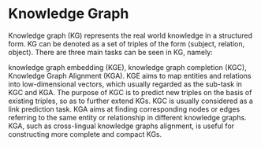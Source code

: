 # Knowledge Graph

Knowledge graph (KG) represents the real world knowledge in a structured form. KG can be denoted as a set of triples of the form ⟨subject, relation, object⟩. There are three main tasks can be seen in KG, namely:

knowledge graph embedding (KGE),
knowledge graph completion (KGC),
Knowledge Graph Alignment (KGA).
KGE aims to map entities and relations into low-dimensional vectors, which usually regarded as the sub-task in KGC and KGA. The purpose of KGC is to predict new triples on the basis of existing triples, so as to further extend KGs. KGC is usually considered as a link prediction task. KGA aims at finding corresponding nodes or edges referring to the same entity or relationship in different knowledge graphs. KGA, such as cross-lingual knowledge graphs alignment, is useful for constructing more complete and compact KGs.
